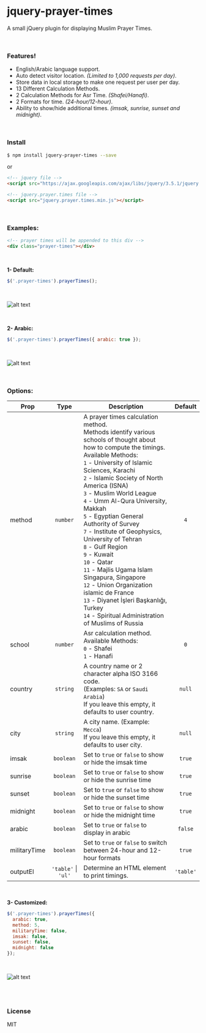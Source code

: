 # jquery-prayer-times

A small jQuery plugin for displaying Muslim Prayer Times.

<br>

### Features!

  - English/Arabic language support.
  - Auto detect visitor location. *(Limited to 1,000 requests per day)*.
  - Store data in local storage to make one request per user per day.
  - 13 Different Calculation Methods.
  - 2 Calculation Methods for Asr Time. *(Shafei/Hanafi)*.
  - 2 Formats for time. *(24-hour/12-hour)*.
  - Ability to show/hide additional times. *(imsak, sunrise, sunset and midnight)*.


<br>

### Install

```sh
$ npm install jquery-prayer-times --save
```

or

```html
<!-- jquery file -->
<script src="https://ajax.googleapis.com/ajax/libs/jquery/3.5.1/jquery.min.js"></script>

<!-- jquery.prayer.times file -->
<script src="jquery.prayer.times.min.js"></script>
```


<br>

### Examples:

```html
<!-- prayer times will be appended to this div -->
<div class="prayer-times"></div>
```


<br>

**1- Default:**
```javascript
$('.prayer-times').prayerTimes();
```

<br>

![alt text](https://drive.google.com/uc?export=view&id=1BrO_Y1spw7LDD5QT9wfPR6JuPUHuDPmh "Default Prayer Times")


<br>

**2- Arabic:**
```javascript
$('.prayer-times').prayerTimes({ arabic: true });
```

<br>

![alt text](https://drive.google.com/uc?export=view&id=1yn5_djV6dG73rw-f2W2IB1aTKIhXWVP7 "Arabic")

<br>

### Options:
| Prop | Type | Description | Default |
| ----------- |    :----:   | ----------- |    :----:   |
| method | `number` | A prayer times calculation method. <br> Methods identify various schools of thought about how to compute the timings. <br> Available Methods: <br> `1` - University of Islamic Sciences, Karachi <br> `2` - Islamic Society of North America (ISNA) <br> `3` - Muslim World League <br> `4` - Umm Al-Qura University, Makkah <br> `5` - Egyptian General Authority of Survey <br> `7` - Institute of Geophysics, University of Tehran <br> `8` - Gulf Region <br> `9` - Kuwait <br> `10` - Qatar <br> `11` - Majlis Ugama Islam Singapura, Singapore <br> `12` - Union Organization islamic de France <br> `13` - Diyanet İşleri Başkanlığı, Turkey <br> `14` - Spiritual Administration of Muslims of Russia | `4` |
| school | `number` | Asr calculation method. Available Methods: <br> `0` - Shafei <br> `1` - Hanafi | `0` |
| country | `string` | A country name or 2 character alpha ISO 3166 code. <br> (Examples: `SA` or `Saudi Arabia`) <br> If you leave this empty, it defaults to user country. | `null` |
| city | `string` | A city name. (Example: `Mecca`) <br> If you leave this empty, it defaults to user city. | `null` |
| imsak | `boolean` | Set to `true` or `false` to show or hide the imsak time | `true` |
| sunrise | `boolean` | Set to `true` or `false` to show or hide the sunrise time | `true` |
| sunset | `boolean` | Set to `true` or `false` to show or hide the sunset time | `true` |
| midnight | `boolean` | Set to `true` or `false` to show or hide the midnight time | `true` |
| arabic | `boolean` | Set to `true` or `false` to display in arabic | `false` |
| militaryTime | `boolean` | Set to `true` or `false` to switch between 24-hour and 12-hour formats | `true` |
| outputEl | `'table'` &#124; `'ul'` | Determine an HTML element to print timings. | `'table'` |

<br>

**3- Customized:**
```javascript
$('.prayer-times').prayerTimes({
  arabic: true,
  method: 5,
  militaryTime: false,
  imsak: false,
  sunset: false,
  midnight: false
});
```

<br>

![alt text](https://drive.google.com/uc?export=view&id=1PODfTdS4E3y2Pn8laqSF__cD8B3dqPjy "Customized")

<br><br>

### License

MIT
